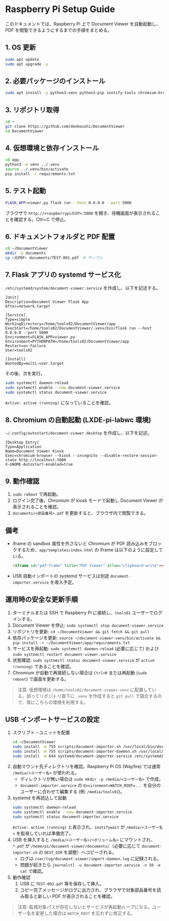 # Raspberry Pi Setup Guide

このドキュメントでは、Raspberry Pi 上で Document Viewer を自動起動し、PDF を閲覧できるようにするまでの手順をまとめる。

## 1. OS 更新
```bash
sudo apt update
sudo apt upgrade -y
```

## 2. 必要パッケージのインストール
```bash
sudo apt install -y python3-venv python3-pip inotify-tools chromium-browser git
```

## 3. リポジトリ取得
```bash
cd ~
git clone https://github.com/denkoushi/DocumentViewer
cd DocumentViewer
```

## 4. 仮想環境と依存インストール
```bash
cd app
python3 -m venv ../.venv
source ../.venv/bin/activate
pip install -r requirements.txt
```

## 5. テスト起動
```bash
FLASK_APP=viewer.py flask run --host 0.0.0.0 --port 5000
```
ブラウザで `http://<raspberrypiのIP>:5000` を開き、待機画面が表示されることを確認する。Ctrl+C で停止。

## 6. ドキュメントフォルダと PDF 配置
```bash
cd ~/DocumentViewer
mkdir -p documents
cp <元PDF> documents/TEST-001.pdf  # サンプル
```

## 7. Flask アプリの systemd サービス化
`/etc/systemd/system/document-viewer.service` を作成し、以下を記述する。
```
[Unit]
Description=Document Viewer Flask App
After=network.target

[Service]
Type=simple
WorkingDirectory=/home/tools02/DocumentViewer/app
ExecStart=/home/tools02/DocumentViewer/.venv/bin/flask run --host 0.0.0.0 --port 5000
Environment=FLASK_APP=viewer.py
Environment=PYTHONPATH=/home/tools02/DocumentViewer/app
Restart=on-failure
User=tools02

[Install]
WantedBy=multi-user.target
```
その後、次を実行。
```bash
sudo systemctl daemon-reload
sudo systemctl enable --now document-viewer.service
sudo systemctl status document-viewer.service
```
`Active: active (running)` になっていることを確認。

## 8. Chromium の自動起動 (LXDE-pi-labwc 環境)
`~/.config/autostart/document-viewer.desktop` を作成し、以下を記述。
```
[Desktop Entry]
Type=Application
Name=Document Viewer Kiosk
Exec=chromium-browser --kiosk --incognito --disable-restore-session-state http://localhost:5000
X-GNOME-Autostart-enabled=true
```

## 9. 動作確認
1. `sudo reboot` で再起動。
2. ログイン完了後、Chromium が kiosk モードで起動し Document Viewer が表示されることを確認。
3. `documents/<部品番号>.pdf` を更新すると、ブラウザ内で閲覧できる。

## 備考
- iframe の sandbox 属性を外さないと Chromium が PDF 読み込みをブロックするため、`app/templates/index.html` の iframe は以下のように設定している。
  ```html
  <iframe id="pdf-frame" title="PDF Viewer" allow="clipboard-write"></iframe>
  ```
- USB 自動インポートの systemd サービスは別途 `document-importer.service` を導入予定。


## 運用時の安全な更新手順
1. ターミナルまたは SSH で Raspberry Pi に接続し、`tools02` ユーザーでログインする。
2. Document Viewer を停止: `sudo systemctl stop document-viewer.service`
3. リポジトリを更新: `cd ~/DocumentViewer && git fetch && git pull`
4. 依存パッケージを更新: `source ~/document-viewer-venv/bin/activate && pip install -r ~/DocumentViewer/app/requirements.txt`
5. サービスを再起動: `sudo systemctl daemon-reload` (必要に応じて) および `sudo systemctl restart document-viewer.service`
6. 状態確認: `sudo systemctl status document-viewer.service` が `active (running)` であることを確認。
7. Chromium が自動で再接続しない場合は `Ctrl+R` または再起動 (`sudo reboot`) で画面を更新する。

> 注意: 仮想環境は `/home/tools02/document-viewer-venv` に配置している。誤ってリポジトリ直下に `.venv` を作成すると `git pull` で競合するので、常にこちらの環境を利用する。

## USB インポートサービスの設定
1. スクリプト・ユニットを配置
   ```bash
   cd ~/DocumentViewer
   sudo install -m 755 scripts/document-importer.sh /usr/local/bin/document-importer.sh
   sudo install -m 755 scripts/document-importer-daemon.sh /usr/local/bin/document-importer-daemon.sh
   sudo install -m 644 systemd/document-importer.service /etc/systemd/system/document-importer.service
   ```
2. 自動マウント先ディレクトリを確認。Raspberry Pi OS (Wayfire) では通常 `/media/<ユーザー名>` が使われる。
   - ディレクトリが無い場合は `sudo mkdir -p /media/<ユーザー名>` で作成。
   - `document-importer.service` の `Environment=WATCH_ROOT=...` を自分のユーザーに合わせて編集する (例: `/media/tools02`)。
3. systemd を再読込して起動
   ```bash
   sudo systemctl daemon-reload
   sudo systemctl enable --now document-importer.service
   sudo systemctl status document-importer.service
   ```
   `Active: active (running)` と表示され、`inotifywait` が `/media/<ユーザー名>` を監視していれば準備完了。
4. USB を挿入すると `/media/<ユーザー名>/<ボリューム名>` にマウントされ、`*.pdf` が `/home/pi/document-viewer/documents/`（必要に応じて `document-importer.sh` の `DEST_DIR` を調整）へコピーされる。
   - ログは `/var/log/document-viewer/import-daemon.log` に記録される。
   - 問題が起きたら `journalctl -u document-importer.service -n 50 -o cat` で確認。
5. 動作確認
   1. USB に `TEST-002.pdf` 等を保存して挿入。
   2. コピー完了メッセージがログに出力され、ブラウザで対象部品番号を読み取ると新しい PDF が表示されることを確認。

> 注意: 監視対象パスが存在しないとサービスが再起動ループになる。ユーザー名を変更した場合は `WATCH_ROOT` を忘れずに修正する。
